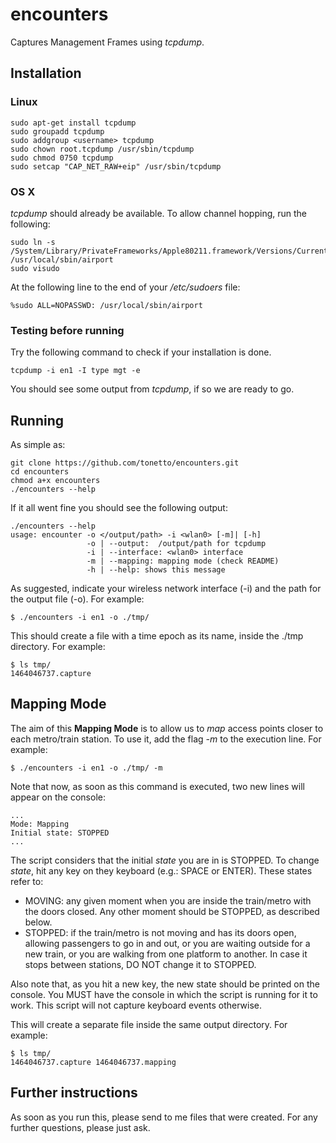 # encounters

Captures Management Frames using *tcpdump*.

## Installation

### Linux

```
sudo apt-get install tcpdump
sudo groupadd tcpdump
sudo addgroup <username> tcpdump
sudo chown root.tcpdump /usr/sbin/tcpdump
sudo chmod 0750 tcpdump
sudo setcap "CAP_NET_RAW+eip" /usr/sbin/tcpdump
```

### OS X

*tcpdump* should already be available. To allow channel hopping, run the following:

```
sudo ln -s /System/Library/PrivateFrameworks/Apple80211.framework/Versions/Current/Resources/airport /usr/local/sbin/airport
sudo visudo
```

At the following line to the end of your */etc/sudoers* file:

```
%sudo ALL=NOPASSWD: /usr/local/sbin/airport
```

### Testing before running

Try the following command to check if your installation is done.

```
tcpdump -i en1 -I type mgt -e
```

You should see some output from *tcpdump*, if so we are ready to go.

## Running

As simple as:
```
git clone https://github.com/tonetto/encounters.git
cd encounters
chmod a+x encounters
./encounters --help
```

If it all went fine you should see the following output:
```
./encounters --help
usage: encounter -o </output/path> -i <wlan0> [-m]| [-h]
                 -o | --output:  /output/path for tcpdump
                 -i | --interface: <wlan0> interface
                 -m | --mapping: mapping mode (check README)
                 -h | --help: shows this message
```

As suggested, indicate your wireless network interface (-i) and the path for the output file (-o). For example:

```
$ ./encounters -i en1 -o ./tmp/
```

This should create a file with a time epoch as its name, inside the ./tmp directory. For example:

```
$ ls tmp/
1464046737.capture
```

## Mapping Mode

The aim of this **Mapping Mode** is to allow us to *map* access points closer to each metro/train station. To use it, add the flag *-m* to the execution line. For example:

```
$ ./encounters -i en1 -o ./tmp/ -m
```

Note that now, as soon as this command is executed, two new lines will appear on the console:

```
...
Mode: Mapping
Initial state: STOPPED
...
```

The script considers that the initial *state* you are in is STOPPED. To change *state*, hit any key on they keyboard (e.g.: SPACE or ENTER). These states refer to:
* MOVING: any given moment when you are inside the train/metro with the doors closed. Any other moment should be STOPPED, as described below.
* STOPPED: if the train/metro is not moving and has its doors open, allowing passengers to go in and out, or you are waiting outside for a new train, or you are walking from one platform to another. In case it stops between stations, DO NOT change it to STOPPED.

Also note that, as you hit a new key, the new state should be printed on the console. You MUST have the console in which the script is running for it to work. This script will not capture keyboard events otherwise.

This will create a separate file inside the same output directory. For example:
```
$ ls tmp/
1464046737.capture 1464046737.mapping
```

## Further instructions

As soon as you run this, please send to me files that were created. For any further questions, please just ask.
